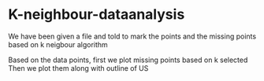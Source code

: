 # K-neighbour-dataanalysis
We have been given a file and told to mark the points and the missing points based on k neigbour algorithm

Based on the data points, first we plot missing points based on k selected
Then we plot them along with outline of US
